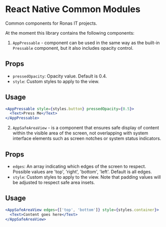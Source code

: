 # React Native Common Modules

Common components for Ronas IT projects.

At the moment this library contains the following components:

1. `AppPressable` - component can be used in the same way as the built-in `Pressable` component, but it also includes opacity control.

## Props

- `pressedOpacity`: Opacity value. Default is 0.4.
- `style`: Custom styles to apply to the view.

## Usage

```jsx
<AppPressable style={styles.button} pressedOpacity={0.5}>
  <Text>Press Me</Text>
</AppPressable>
```

2. `AppSafeAreaView` - is a component that ensures safe display of content within the visible area of the screen, not overlapping with system interface elements such as screen notches or system status indicators.

## Props

- `edges`: An array indicating which edges of the screen to respect. Possible values are 'top', 'right', 'bottom', 'left'. Default is all edges.
- `style`: Custom styles to apply to the view. Note that padding values will be adjusted to respect safe area insets.

## Usage

```jsx
<AppSafeAreaView edges={['top', 'bottom']} style={styles.container}>
  <Text>Content goes here</Text>
</AppSafeAreaView>
````
